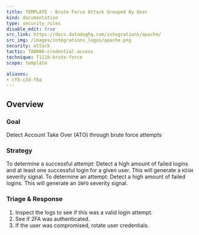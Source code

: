 ```yaml
---
title: TEMPLATE - Brute Force Attack Grouped By User
kind: documentation
type: security_rules
disable_edit: true
src_link: https://docs.datadoghq.com/integrations/apache/
src_img: /images/integrations_logos/apache.png
security: attack
tactic: TA0006-credential-access
technique: T1110-brute-force
scope: template

aliases:
- cf5-c3d-f6a
---
```


## Overview

### Goal
Detect Account Take Over (ATO) through brute force attempts

### Strategy
To determine a successful attempt: Detect a high amount of failed logins and at least one successful login for a given user. This will generate a `HIGH` severity signal.
To determine an attempt: Detect a high amount of failed logins. This will generate an `INFO` severity signal.

### Triage & Response
1. Inspect the logs to see if this was a valid login attempt.
2. See if 2FA was authenticated.
3. If the user was compromised, rotate user credentials.
